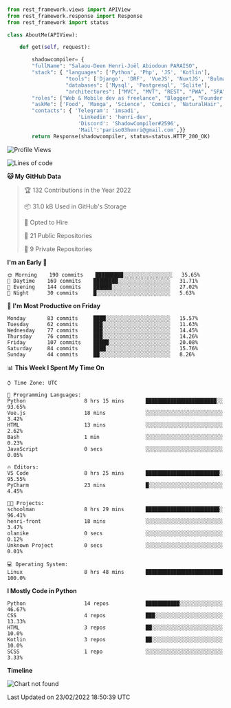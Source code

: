 ###
```python
from rest_framework.views import APIView
from rest_framework.response import Response
from rest_framework import status

class AboutMe(APIView):

    def get(self, request):

        shadowcompiler= {
        "fullName": "Salaou-Deen Henri-Joël Abiodoun PARAISO",
        "stack": { "languages": ['Python', 'Php', 'JS', 'Kotlin'],
                   "tools": ['Django', 'DRF', 'VueJS', 'NuxtJS', 'Bulma', 'Beufy'],
                   "databases": ['Mysql', 'Postgresql', 'Sqlite'],
                   "architectures": ["MVC", "MVT", "REST", "PWA", "SPA"]},        
        "roles": ["Web & Mobile dev as freelance", "Blogger", "Founder at @henrid3v", "Mentor"],
        "askMe": ['Food', 'Manga', 'Science', 'Comics', 'NaturalHair', 'Photography', 'Tech', 'Programming'],
        "contacts": { 'Telegram': 'imsadi',
                       'Linkedin': 'henri-dev',
                       'Discord': 'ShadowCompiler#2596',
                       'Mail':'pariso03henri@gmail.com',}}
        return Response(shadowcompiler, status=status.HTTP_200_OK)

```                    

<!--START_SECTION:waka-->
![Profile Views](http://img.shields.io/badge/Profile%20Views-3-blue)

![Lines of code](https://img.shields.io/badge/From%20Hello%20World%20I%27ve%20Written-490%20lines%20of%20code-blue)

**🐱 My GitHub Data** 

> 🏆 132 Contributions in the Year 2022
 > 
> 📦 31.0 kB Used in GitHub's Storage 
 > 
> 💼 Opted to Hire
 > 
> 📜 21 Public Repositories 
 > 
> 🔑 9 Private Repositories  
 > 
**I'm an Early 🐤** 

```text
🌞 Morning    190 commits    █████████░░░░░░░░░░░░░░░░   35.65% 
🌆 Daytime    169 commits    ████████░░░░░░░░░░░░░░░░░   31.71% 
🌃 Evening    144 commits    ██████░░░░░░░░░░░░░░░░░░░   27.02% 
🌙 Night      30 commits     █░░░░░░░░░░░░░░░░░░░░░░░░   5.63%

```
📅 **I'm Most Productive on Friday** 

```text
Monday       83 commits     ████░░░░░░░░░░░░░░░░░░░░░   15.57% 
Tuesday      62 commits     ███░░░░░░░░░░░░░░░░░░░░░░   11.63% 
Wednesday    77 commits     ███░░░░░░░░░░░░░░░░░░░░░░   14.45% 
Thursday     76 commits     ███░░░░░░░░░░░░░░░░░░░░░░   14.26% 
Friday       107 commits    █████░░░░░░░░░░░░░░░░░░░░   20.08% 
Saturday     84 commits     ████░░░░░░░░░░░░░░░░░░░░░   15.76% 
Sunday       44 commits     ██░░░░░░░░░░░░░░░░░░░░░░░   8.26%

```


📊 **This Week I Spent My Time On** 

```text
⌚︎ Time Zone: UTC

💬 Programming Languages: 
Python                   8 hrs 15 mins       ███████████████████████░░   93.65% 
Vue.js                   18 mins             ░░░░░░░░░░░░░░░░░░░░░░░░░   3.42% 
HTML                     13 mins             ░░░░░░░░░░░░░░░░░░░░░░░░░   2.62% 
Bash                     1 min               ░░░░░░░░░░░░░░░░░░░░░░░░░   0.23% 
JavaScript               0 secs              ░░░░░░░░░░░░░░░░░░░░░░░░░   0.05%

🔥 Editors: 
VS Code                  8 hrs 25 mins       ████████████████████████░   95.55% 
PyCharm                  23 mins             █░░░░░░░░░░░░░░░░░░░░░░░░   4.45%

🐱‍💻 Projects: 
schoolman                8 hrs 29 mins       ████████████████████████░   96.41% 
henri-front              18 mins             ░░░░░░░░░░░░░░░░░░░░░░░░░   3.47% 
olanike                  0 secs              ░░░░░░░░░░░░░░░░░░░░░░░░░   0.12% 
Unknown Project          0 secs              ░░░░░░░░░░░░░░░░░░░░░░░░░   0.01%

💻 Operating System: 
Linux                    8 hrs 48 mins       █████████████████████████   100.0%

```

**I Mostly Code in Python** 

```text
Python                   14 repos            ███████████░░░░░░░░░░░░░░   46.67% 
CSS                      4 repos             ███░░░░░░░░░░░░░░░░░░░░░░   13.33% 
HTML                     3 repos             ██░░░░░░░░░░░░░░░░░░░░░░░   10.0% 
Kotlin                   3 repos             ██░░░░░░░░░░░░░░░░░░░░░░░   10.0% 
SCSS                     1 repo              ░░░░░░░░░░░░░░░░░░░░░░░░░   3.33%

```


**Timeline**

![Chart not found](https://raw.githubusercontent.com/shadowcompiler/shadowcompiler/main/charts/bar_graph.png) 


 Last Updated on 23/02/2022 18:50:39 UTC
<!--END_SECTION:waka-->

